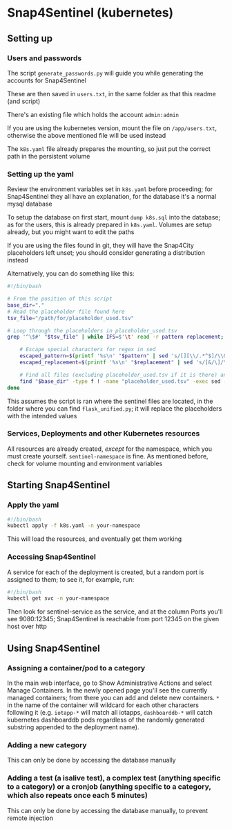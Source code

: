 # Snap4Sentinel (kubernetes)

## Setting up

### Users and passwords

The script `generate_passwords.py` will guide you while generating the accounts for Snap4Sentinel

These are then saved in `users.txt`, in the same folder as that this readme (and script)

There's an existing file which holds the account `admin:admin`

If you are using the kubernetes version, mount the file on `/app/users.txt`, otherwise the above mentioned file will be used instead

The `k8s.yaml` file already prepares the mounting, so just put the correct path in the persistent volume

### Setting up the yaml

Review the environment variables set in `k8s.yaml` before proceeding; for Snap4Sentinel they all have an explanation, for the database it's a normal mysql database

To setup the database on first start, mount `dump k8s.sql` into the database; as for the users, this is already prepared in `k8s.yaml`. Volumes are setup already, but you might want to edit the paths

If you are using the files found in git, they will have the Snap4City placeholders left unset; you should consider generating a distribution instead


Alternatively, you can do something like this:

```bash
#!/bin/bash

# From the position of this script
base_dir="."
# Read the placeholder file found here
tsv_file="/path/for/placeholder_used.tsv"

# Loop through the placeholders in placeholder_used.tsv
grep '^\$#' "$tsv_file" | while IFS=$'\t' read -r pattern replacement; do # some lines do not represent placeholders and we won't read them

    # Escape special characters for regex in sed
    escaped_pattern=$(printf '%s\n' "$pattern" | sed 's/[][\\/.*^$]/\\&/g')
    escaped_replacement=$(printf '%s\n' "$replacement" | sed 's/[&/\]/\\&/g')

    # Find all files (excluding placeholder_used.tsv if it is there) and run sed on them
    find "$base_dir" -type f ! -name "placeholder_used.tsv" -exec sed -i "s/$escaped_pattern/$escaped_replacement/g" {} +
done
```
This assumes the script is ran where the sentinel files are located, in the folder where you can find `flask_unified.py`; it will replace the placeholders with the intended values

### Services, Deployments and other Kubernetes resources

All resources are already created, _except_ for the namespace, which you must create yourself. `sentinel-namespace` is fine. As mentioned before, check for volume mounting and environment variables

## Starting Snap4Sentinel

### Apply the yaml

```bash
#!/bin/bash
kubectl apply -f k8s.yaml -n your-namespace
```

This will load the resources, and eventually get them working

### Accessing Snap4Sentinel

A service for each of the deployment is created, but a random port is assigned to them; to see it, for example, run:
```bash
#!/bin/bash
kubectl get svc -n your-namespace
```
Then look for sentinel-service as the service, and at the column Ports you'll see 9080:12345; Snap4Sentinel is reachable from port 12345 on the given host over http

## Using Snap4Sentinel

### Assigning a container/pod to a category

In the main web interface, go to Show Administrative Actions and select Manage Containers. In the newly opened page you'll see the currently managed containers; from there you can add and delete new containers. `*` in the name of the container will wildcard for each other characters following it (e.g. `iotapp-*` will match all iotapps, `dashboarddb-*` will catch kubernetes dashboarddb pods regardless of the randomly generated substring appended to the deployment name).

### Adding a new category

This can only be done by accessing the database manually

### Adding a test (a isalive test), a complex test (anything specific to a category) or a cronjob (anything specific to a category, which also repeats once each 5 minutes)

This can only be done by accessing the database manually, to prevent remote injection